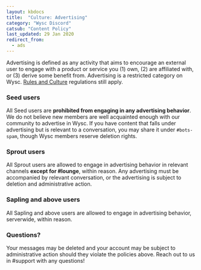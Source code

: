 ```yaml
---
layout: kbdocs
title:  "Culture: Advertising"
category: "Wysc Discord"
catsub: "Content Policy"
last_updated: 29 Jan 2020
redirect_from:
  - ads
---
```


Advertising is defined as any activity that aims to encourage an external user to engage with a product or service you (1) own, (2) are affiliated with, or (3) derive some benefit from. Advertising is a restricted category on Wysc. [Rules and Culture](1) regulations still apply.

### Seed users

All Seed users are **prohibited from engaging in any advertising behavior**. We do not believe new members are well acquainted enough with our community to advertise in Wysc. If you have content that falls under advertising but is relevant to a conversation, you may share it under `#bots-spam`, though Wysc members reserve deletion rights.

### Sprout users

All Sprout users are allowed to engage in advertising behavior in relevant channels **except for #lounge**, within reason. Any advertising must be accompanied by relevant conversation, or the advertising is subject to deletion and administrative action.

### Sapling and above users

All Sapling and above users are allowed to engage in advertising behavior, serverwide, within reason.

### Questions?

Your messages may be deleted and your account may be subject to administrative action should they violate the policies above. Reach out to us in #support with any questions!
